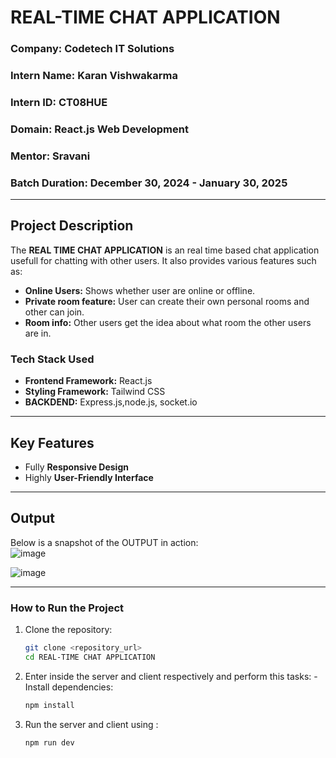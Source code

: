 # REAL-TIME CHAT APPLICATION

### **Company:** Codetech IT Solutions  
### **Intern Name:** Karan Vishwakarma  
### **Intern ID:** CT08HUE  
### **Domain:** React.js Web Development  
### **Mentor:** Sravani  
### **Batch Duration:** December 30, 2024 - January 30, 2025  

---

## **Project Description**  
The **REAL TIME CHAT APPLICATION** is an real time based chat application usefull for chatting with other users. It also provides various features such as:
- **Online Users:** Shows whether user are online or offline.
- **Private room feature:** User can create their own personal rooms and other can join.
- **Room info:** Other users get the idea about what room the other users are in. 

### **Tech Stack Used**  
- **Frontend Framework:** React.js  
- **Styling Framework:** Tailwind CSS  
- **BACKDEND:** Express.js,node.js, socket.io
---

## **Key Features**  
- Fully **Responsive Design**  
- Highly **User-Friendly Interface**  
---

## **Output**  
Below is a snapshot of the OUTPUT in action:  
![image](https://github.com/user-attachments/assets/1ecabdb4-2023-42d5-aa35-0caeeb258505)

![image](https://github.com/user-attachments/assets/e2757a80-24a3-40bb-a5c0-7aaab6cfc188)

---

### **How to Run the Project**  
1. Clone the repository:  
   ```bash  
   git clone <repository_url>  
   cd REAL-TIME CHAT APPLICATION

   ```
2. Enter inside the server and client respectively and perform this tasks:
   -Install dependencies:  
   ```bash  
   npm install  
   ```  
3. Run the server and client using :
   ```bash
   npm run dev
   ```
